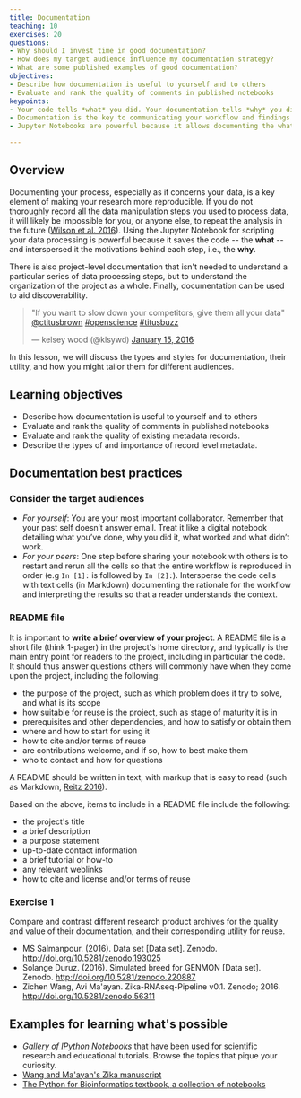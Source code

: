 ```yaml
---
title: Documentation
teaching: 10
exercises: 20
questions:
- Why should I invest time in good documentation?
- How does my target audience influence my documentation strategy?
- What are some published examples of good documentation?
objectives:
- Describe how documentation is useful to yourself and to others
- Evaluate and rank the quality of comments in published notebooks 
keypoints:
- Your code tells *what* you did. Your documentation tells *why* you did it and why it is important.
- Documentation is the key to communicating your workflow and findings with your future self, collaborators, peers, and the general public.
- Jupyter Notebooks are powerful because it allows documenting the what (the code) and the why (the motivation and/or intepretation) interspersed with each other.

---
```


## Overview

Documenting your process, especially as it concerns your data, is a key element of making your research more reproducible. If you do not thoroughly record all the data manipulation steps you used to process data, it will likely be impossible for you, or anyone else, to repeat the analysis in the future ([Wilson et al. 2016](https://arxiv.org/abs/1609.00037)).  Using the Jupyter Notebook for scripting your data processing is powerful because it saves the code -- the **what** -- and interspersed it the motivations behind each step, i.e., the **why**.

There is also project-level documentation that isn't needed to understand a particular series of data processing steps, but to understand the organization of the project as a whole. Finally, documentation can be used to aid discoverability.

<blockquote class="twitter-tweet" data-lang="en"><p lang="en" dir="ltr">&quot;If you want to slow down your competitors, give them all your data&quot; <a href="https://twitter.com/ctitusbrown">@ctitusbrown</a> <a href="https://twitter.com/hashtag/openscience?src=hash">#openscience</a> <a href="https://twitter.com/hashtag/titusbuzz?src=hash">#titusbuzz</a></p>&mdash; kelsey wood (@klsywd) <a href="https://twitter.com/klsywd/status/688086178172567552">January 15, 2016</a></blockquote> <script async src="//platform.twitter.com/widgets.js" charset="utf-8"></script>

In this lesson, we will discuss the types and styles for documentation, their utility, and how you might tailor them for different audiences.

## Learning objectives

- Describe how documentation is useful to yourself and to others
- Evaluate and rank the quality of comments in published notebooks 
- Evaluate and rank the quality of existing metadata records.
- Describe the types of and importance of record level metadata. 

## Documentation best practices

### Consider the target audiences

- *For yourself*: You are your most important collaborator. Remember that your past self doesn’t answer email. Treat it like a digital notebook detailing what you’ve done, why you did it, what worked and what didn’t work.
- *For your peers*: One step before sharing your notebook with others is to restart and rerun all the cells so that the entire workflow is reproduced in order (e.g `In [1]:` is followed by `In [2]:`). Intersperse the code cells with text cells (in Markdown) documenting the rationale for the workflow and interpreting the results so that a reader understands the context.

### README file
It is important to **write a brief overview of your project**. A README file is a short file (think 1-pager) in the project's home directory, and typically is the main entry point for readers to the project, including in particular the code. It should thus answer questions others will commonly have when they come upon the project, including the following:

- the purpose of the project, such as which problem does it try to solve, and what is its scope
- how suitable for reuse is the project, such as stage of maturity it is in
- prerequisites and other dependencies, and how to satisfy or obtain them
- where and how to start for using it
- how to cite and/or terms of reuse
- are contributions welcome, and if so, how to best make them
- who to contact and how for questions

A README should be written in text, with markup that is easy to read (such as Markdown, [Reitz 2016](http://docs.python-guide.org/en/latest/writing/documentation/)). 

Based on the above, items to include in a README file include the following:

- the project's title
- a brief description
- a purpose statement
- up-to-date contact information
- a brief tutorial or how-to
- any relevant weblinks
- how to cite and license and/or terms of reuse

### Exercise 1

Compare and contrast different research product archives for the quality and value of their documentation, and their corresponding utility for reuse.

* MS Salmanpour. (2016). Data set [Data set]. Zenodo. http://doi.org/10.5281/zenodo.193025
* Solange Duruz. (2016). Simulated breed for GENMON [Data set]. Zenodo. http://doi.org/10.5281/zenodo.220887
* Zichen Wang, Avi Ma'ayan. Zika-RNAseq-Pipeline v0.1. Zenodo; 2016. http://doi.org/10.5281/zenodo.56311



## Examples for learning what's possible

- [_Gallery of IPython Notebooks_](https://github.com/ipython/ipython/wiki/A-gallery-of-interesting-IPython-Notebooks) that have been used for scientific research and educational tutorials. Browse the topics that pique your curiosity.
- [Wang and Ma'ayan's Zika manuscript](https://github.com/MaayanLab/Zika-RNAseq-Pipeline/blob/master/Zika.ipynb)
- [The Python for Bioinformatics textbook, a collection of notebooks](https://github.com/tiagoantao/bioinf-python/blob/master/notebooks/Welcome.ipynb)
